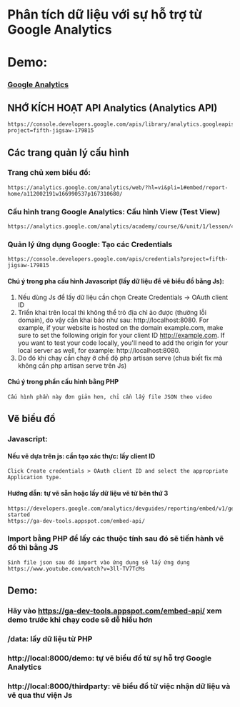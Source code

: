 # Phân tích dữ liệu với sự hỗ trợ từ Google Analytics

# Demo: 
### [Google Analytics](https://ga-dev-tools.appspot.com/embed-api/)
## NHỚ KÍCH HOẠT API Analytics (Analytics API)
	https://console.developers.google.com/apis/library/analytics.googleapis.com/?project=fifth-jigsaw-179815
	
## Các trang quản lý cấu hình
### Trang chủ xem biểu đồ:
	https://analytics.google.com/analytics/web/?hl=vi&pli=1#embed/report-home/a112002191w166990537p167310680/
		
### Cấu hình trang Google Analytics: Cấu hình View (Test View)
	https://analytics.google.com/analytics/academy/course/6/unit/1/lesson/4
		
### Quản lý ứng dụng Google: Tạo các Credentials
	https://console.developers.google.com/apis/credentials?project=fifth-jigsaw-179815
		
#### Chú ý trong pha cấu hình Javascript (lấy dữ liệu để vẽ biểu đồ bằng Js):
1. Nếu dùng Js để lấy dữ liệu cần chọn Create Credentials -> OAuth client ID
2. Triển khai trên local thì không thể trỏ địa chỉ ảo được (thường lỗi domain), do vậy cần khai báo như sau: http://localhost:8080.
		For example, if your website is hosted on the domain example.com, make sure to set the following origin for your client ID http://example.com. 
		If you want to test your code locally, you'll need to add the origin for your local server as well, for example: http://localhost:8080.
3. Do đó khi chạy cần chạy ở chế độ php artisan serve (chưa biết fix mà không cần php artisan serve trên Js)
#### Chú ý trong phần cấu hình bằng PHP
	Cấu hình phần này đơn giản hơn, chỉ cần lấy file JSON theo video
		
## Vẽ biểu đồ
### Javascript:	
#### Nếu vẽ dựa trên js: cần tạo xác thực: lấy client ID
	Click Create credentials > OAuth client ID and select the appropriate Application type.
#### Hướng dẫn: tự vẽ sẵn hoặc lấy dữ liệu vẽ từ bên thứ 3
	https://developers.google.com/analytics/devguides/reporting/embed/v1/getting-started
	https://ga-dev-tools.appspot.com/embed-api/
		
### Import bằng PHP để lấy các thuộc tính sau đó sẽ tiến hành vẽ đồ thì bằng JS
	Sinh file json sau đó import vào ứng dụng sẽ lấy ứng dụng
	https://www.youtube.com/watch?v=3ll-TV7TcMs
## Demo:
### Hãy vào https://ga-dev-tools.appspot.com/embed-api/ xem demo trước khi chạy code sẽ dễ hiểu hơn
	
### /data: lấy dữ liệu từ PHP
### http://local:8000/demo: tự vẽ biểu đồ từ sự hỗ trợ Google Analytics
### http://local:8000/thirdparty: vẽ biểu đồ từ việc nhận dữ liệu và vẽ qua thư viện Js
	
		
		

	